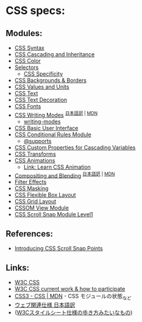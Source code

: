 # CSS specs:
## Modules:
- [CSS Syntax](https://www.w3.org/TR/css-syntax-3)
- [CSS Cascading and Inheritance](https://www.w3.org/TR/css-cascade-3)
- [CSS Color](https://www.w3.org/TR/css3-color)
- [Selectors](https://www.w3.org/TR/selectors)<br>
  - [CSS Specificity](specificity.md)
- [CSS Backgrounds & Borders](https://www.w3.org/TR/css3-background)
- [CSS Values and Units](https://www.w3.org/TR/css-values-3)
- [CSS Text](https://www.w3.org/TR/css-text-3)
- [CSS Text Decoration](https://www.w3.org/TR/css-text-decor-3)
- [CSS Fonts](https://www.w3.org/TR/css3-fonts)
- [CSS Writing Modes](https://www.w3.org/TR/css-writing-modes-3/) <sup>[日本語訳](https://triple-underscore.github.io/css-writing-modes-ja.html) | [MDN](https://developer.mozilla.org/ja/docs/Web/CSS/writing-mode)</sup><br>
  - [writing-modes](writing-modes.md)
- [CSS Basic User Interface](https://www.w3.org/TR/css3-ui)
- [CSS Conditional Rules Module](https://www.w3.org/TR/css3-conditional/)<br>
  - [@supports](supports.md)
- [CSS Custom Properties for Cascading Variables](https://www.w3.org/TR/css-variables/)
- [CSS Transforms](https://www.w3.org/TR/css3-transitions/)
- [CSS Animations](https://www.w3.org/TR/css3-animations/)
  - [Link: Learn CSS Animation](https://cssanimation.rocks/)
- [Compositing and Blending](https://www.w3.org/TR/compositing-1/) <sup>[日本語訳](https://triple-underscore.github.io/compositing-ja.html) | [MDN](https://developer.mozilla.org/ja/docs/Web/CSS/background-blend-mode)</sup>
- [Filter Effects](https://www.w3.org/TR/filter-effects/)
- [CSS Masking](https://www.w3.org/TR/css-masking-1)
- [CSS Flexible Box Layout](https://www.w3.org/TR/css-flexbox-1)
- [CSS Grid Layout](https://www.w3.org/TR/css-grid-1)
- [CSSOM View Module](https://www.w3.org/TR/cssom-view-1/)
- [CSS Scroll Snap Module Level1](https://drafts.csswg.org/css-scroll-snap/)

## References:
- [Introducing CSS Scroll Snap Points](https://css-tricks.com/introducing-css-scroll-snap-points/)

## Links:
- [W3C CSS](http://www.w3.org/TR/#tr_CSS)
- [W3C CSS current work & how to participate](http://www.w3.org/Style/CSS/current-work)
- [CSS3 - CSS | MDN](https://developer.mozilla.org/ja/docs/Web/CSS/CSS3) - CSS モジュールの状態<sub>など</sub>
- [ウェブ関連仕様 日本語訳](http://www.hcn.zaq.ne.jp/___/WEB/index.html)
- ([W3Cスタイルシート仕様の歩き方みたいなもの](http://momdo.hatenablog.jp/entry/20150911/1441977908))
